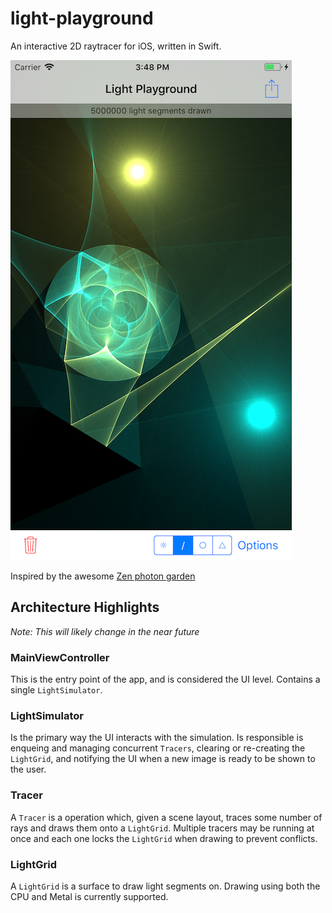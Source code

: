 # light-playground

An interactive 2D raytracer for iOS, written in Swift.

![Screenshot](Screenshot.png)

Inspired by the awesome [Zen photon garden](https://github.com/scanlime/zenphoton)

## Architecture Highlights
*Note: This will likely change in the near future*

### MainViewController
This is the entry point of the app, and is considered the UI level. Contains a single `LightSimulator`.

### LightSimulator
Is the primary way the UI interacts with the simulation. Is responsible is enqueing and managing concurrent `Tracers`, clearing or re-creating the `LightGrid`, and notifying the UI when a new image is ready to be shown to the user.

### Tracer
A `Tracer` is a operation which, given a scene layout, traces some number of rays and draws them onto a `LightGrid`. Multiple tracers may be running at once and each one locks the `LightGrid` when drawing to prevent conflicts.

### LightGrid
A `LightGrid` is a surface to draw light segments on. Drawing using both the CPU and Metal is currently supported.
